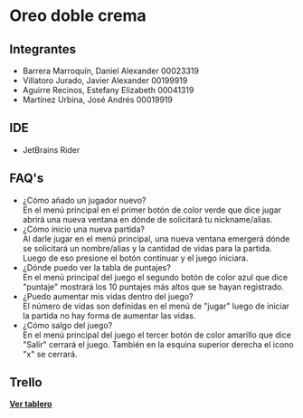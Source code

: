 # Oreo doble crema
## Integrantes
  - Barrera Marroquín, Daniel Alexander 00023319
  - Villatoro Jurado, Javier Alexander 00199919
  - Aguirre Recinos, Estefany Elizabeth 00041319
  - Martínez Urbina, José Andrés 00019919

## IDE
- JetBrains Rider

## FAQ's

- ¿Cómo añado un jugador nuevo? <br>
En el menú principal en el primer botón de color verde que dice jugar abrirá una nueva ventana en dónde de solicitará tu nickname/alias.
- ¿Cómo inicio una nueva partida? <br>
Al darle jugar en el menú principal, una nueva ventana emergerá dónde se  solicitará un nombre/alias y la cantidad de vidas para la partida. Luego de eso presione el botón continuar y el juego iniciara.
- ¿Dónde puedo ver la tabla de puntajes? <br>
En el menú principal del juego el segundo botón de color azul que dice "puntaje" mostrará los 10 puntajes más altos que se hayan registrado.
- ¿Puedo aumentar mis vidas dentro del juego? <br>
El número de vidas son definidas en el menú de "jugar" luego de iniciar la partida no hay forma de aumentar las vidas.
- ¿Cómo salgo del juego? <br>
En el menú principal del juego el tercer botón de color amarillo que dice "Salir" cerrará el juego. También en la esquina superior derecha el icono "x" se cerrará.

## Trello

[**Ver tablero**](https://trello.com/b/8zUk3PE6/proyecto-poo)